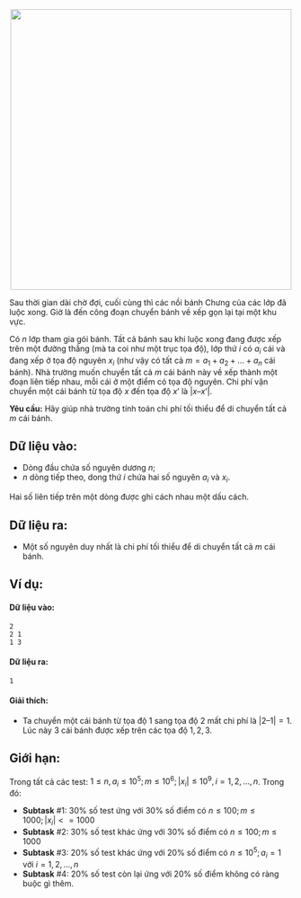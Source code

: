 <center><img src="/images/problems/377/CAKESTACK.png" width=500px></center>

Sau thời gian dài chờ đợi, cuối cùng thì các nồi bánh Chưng của các lớp đã luộc xong. Giờ là đến công đoạn chuyển bánh về xếp gọn lại tại một khu vực.

Có $n$ lớp tham gia gói bánh. Tất cả bánh sau khi luộc xong đang được xếp trên một đường thẳng (mà ta coi như một trục tọa độ), lớp thứ $i$ có $a_i$ cái và đang xếp ở tọa độ nguyên $x_i$ (như vậy có tất cả $m = a_1 + a_2 + ... + a_n$ cái bánh). Nhà trường muốn chuyển tất cả $m$ cái bánh này về xếp thành một đoạn liên tiếp nhau, mỗi cái ở một điểm có tọa độ nguyên. Chi phí vận chuyển một cái bánh từ tọa độ $x$ đến tọa độ $x’$ là $|x – x’|$.

**Yêu cầu:** Hãy giúp nhà trường tính toán chi phí tối thiểu để di chuyển tất cả $m$ cái bánh.

## Dữ liệu vào:
- Dòng đầu chứa số nguyên dương $n$;
- $n$ dòng tiếp theo, dong thứ $i$ chứa hai số nguyên $a_i$ và $x_i$.

Hai số liên tiếp trên một dòng được ghi cách nhau một dấu cách.

## Dữ liệu ra:
- Một số nguyên duy nhất là chi phí tối thiểu để di chuyển tất cả $m$ cái bánh.

## Ví dụ:
#### Dữ liệu vào:
```
2
2 1
1 3
```

#### Dữ liệu ra:
```
1
```

#### Giải thích:
- Ta chuyển một cái bánh từ tọa độ $1$ sang tọa độ $2$ mất chi phí là $|2 – 1| = 1$. Lúc này $3$ cái bánh được xếp trên các tọa độ $1, 2, 3$.

## Giới hạn:
Trong tất cả các test: $1 ≤ n, a_i ≤ 10^5; m ≤ 10^6; |x_i| ≤ 10^9, i = 1, 2, …, n$. Trong đó:
- **Subtask** $\#1:$ $30\%$ số test ứng với $30\%$ số điểm có $n ≤ 100; m ≤ 1000; |x_i| <= 1000$
- **Subtask** $\#2:$ $30\%$ số test khác ứng với $30\%$ số điểm có $n ≤ 100; m ≤ 1000$
- **Subtask** $\#3:$ $20\%$ số test khác ứng với $20\%$ số điểm có $n ≤ 10^5; a_i = 1$ với $i = 1, 2, …, n$
- **Subtask** $\#4:$ $20\%$ số test còn lại ứng với $20\%$ số điểm không có ràng buộc gì thêm.